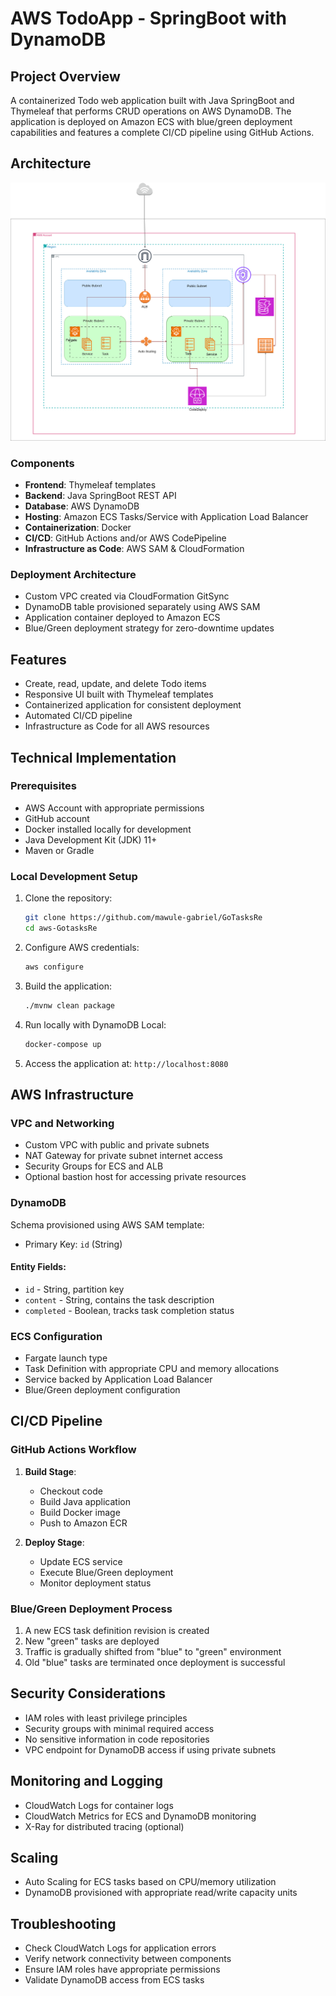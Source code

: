 # AWS TodoApp - SpringBoot with DynamoDB

## Project Overview
A containerized Todo web application built with Java SpringBoot and Thymeleaf that performs CRUD operations on AWS DynamoDB. The application is deployed on Amazon ECS with blue/green deployment capabilities and features a complete CI/CD pipeline using GitHub Actions.

## Architecture

![Network Diagram](./Gotasks.png)

### Components
- **Frontend**: Thymeleaf templates  
- **Backend**: Java SpringBoot REST API  
- **Database**: AWS DynamoDB  
- **Hosting**: Amazon ECS Tasks/Service with Application Load Balancer  
- **Containerization**: Docker  
- **CI/CD**: GitHub Actions and/or AWS CodePipeline  
- **Infrastructure as Code**: AWS SAM & CloudFormation  

### Deployment Architecture
- Custom VPC created via CloudFormation GitSync  
- DynamoDB table provisioned separately using AWS SAM  
- Application container deployed to Amazon ECS  
- Blue/Green deployment strategy for zero-downtime updates  

## Features
- Create, read, update, and delete Todo items  
- Responsive UI built with Thymeleaf templates  
- Containerized application for consistent deployment  
- Automated CI/CD pipeline  
- Infrastructure as Code for all AWS resources  

## Technical Implementation

### Prerequisites
- AWS Account with appropriate permissions  
- GitHub account  
- Docker installed locally for development  
- Java Development Kit (JDK) 11+  
- Maven or Gradle  

### Local Development Setup

1. Clone the repository:
   ```bash
   git clone https://github.com/mawule-gabriel/GoTasksRe
   cd aws-GotasksRe
   ```

2. Configure AWS credentials:
   ```bash
   aws configure
   ```

3. Build the application:
   ```bash
   ./mvnw clean package
   ```

4. Run locally with DynamoDB Local:
   ```bash
   docker-compose up
   ```

5. Access the application at: `http://localhost:8080`

## AWS Infrastructure

### VPC and Networking
- Custom VPC with public and private subnets  
- NAT Gateway for private subnet internet access  
- Security Groups for ECS and ALB  
- Optional bastion host for accessing private resources  

### DynamoDB
Schema provisioned using AWS SAM template:
- Primary Key: `id` (String)

#### Entity Fields:
- `id` - String, partition key  
- `content` - String, contains the task description  
- `completed` - Boolean, tracks task completion status  

### ECS Configuration
- Fargate launch type  
- Task Definition with appropriate CPU and memory allocations  
- Service backed by Application Load Balancer  
- Blue/Green deployment configuration  

## CI/CD Pipeline

### GitHub Actions Workflow
1. **Build Stage**:
   - Checkout code  
   - Build Java application  
   - Build Docker image  
   - Push to Amazon ECR  

2. **Deploy Stage**:
   - Update ECS service  
   - Execute Blue/Green deployment  
   - Monitor deployment status  

### Blue/Green Deployment Process
1. A new ECS task definition revision is created  
2. New "green" tasks are deployed  
3. Traffic is gradually shifted from "blue" to "green" environment  
4. Old "blue" tasks are terminated once deployment is successful  

## Security Considerations
- IAM roles with least privilege principles  
- Security groups with minimal required access  
- No sensitive information in code repositories  
- VPC endpoint for DynamoDB access if using private subnets  

## Monitoring and Logging
- CloudWatch Logs for container logs  
- CloudWatch Metrics for ECS and DynamoDB monitoring  
- X-Ray for distributed tracing (optional)  

## Scaling
- Auto Scaling for ECS tasks based on CPU/memory utilization  
- DynamoDB provisioned with appropriate read/write capacity units  

## Troubleshooting
- Check CloudWatch Logs for application errors  
- Verify network connectivity between components  
- Ensure IAM roles have appropriate permissions  
- Validate DynamoDB access from ECS tasks  
